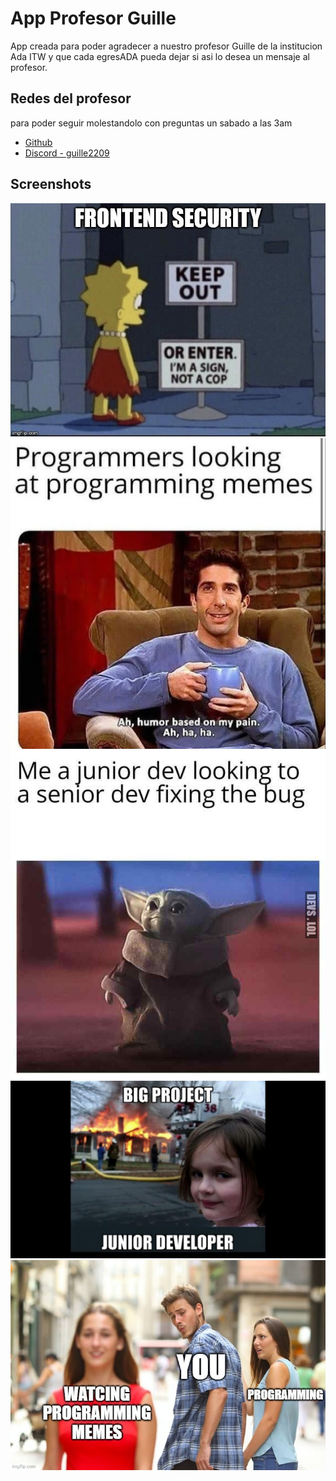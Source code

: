 
# App Profesor Guille

App creada para poder agradecer a nuestro profesor Guille de la institucion Ada ITW y que cada egresADA pueda dejar si asi lo desea un mensaje al profesor.




## Redes del profesor
para poder seguir molestandolo con preguntas un sabado a las 3am
 - [Github](https://github.com/AngelGuillermoMontania)
 - [Discord - guille2209]()

 



## Screenshots

![App Screenshot](public\memes.jpg)
![App Screenshot](public\memes(0).jpeg)
![App Screenshot](public\memes(1).jpg)
![App Screenshot](public\memes(2).jpg)
![App Screenshot](public\memes(3).jpg)


